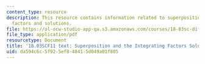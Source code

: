 ```yaml
---
content_type: resource
description: This resource contains information related to superposition and integrating
  factors and solutions.
file: https://ol-ocw-studio-app-qa.s3.amazonaws.com/courses/18-03sc-differential-equations-fall-2011/da594c6c5f925ef848415d049a01f805_MIT18_03SCF11_s5_5text.pdf
file_type: application/pdf
resourcetype: Document
title: '18.03SCF11 text: Superposition and the Integrating Factors Solution'
uid: da594c6c-5f92-5ef8-4841-5d049a01f805
---
```

